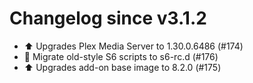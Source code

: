 # Changelog since v3.1.2
- ⬆️ Upgrades Plex Media Server to 1.30.0.6486 (#174) 
- 🔨 Migrate old-style S6 scripts to s6-rc.d (#176) 
- ⬆️ Upgrades add-on base image to 8.2.0 (#175) 
